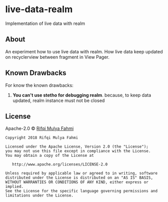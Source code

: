 # live-data-realm
Implementation of live data with realm
## About
An experiment how to use live data with realm. How live data keep updated on recyclerview between fragment in View Pager.
## Known Drawbacks
For know the known drawbacks:
1. **You can't use stetho for debugging realm**. because, to keep data updated, realm instance must not be closed
## License

Apache-2.0 © [Rifqi Mulya Fahmi](https://www.linkedin.com/in/rifqi-mulya-fahmi-66b02a10b/)

```
Copyright 2018 Rifqi Mulya Fahmi

Licensed under the Apache License, Version 2.0 (the "License");
you may not use this file except in compliance with the License.
You may obtain a copy of the License at

   http://www.apache.org/licenses/LICENSE-2.0

Unless required by applicable law or agreed to in writing, software
distributed under the License is distributed on an "AS IS" BASIS,
WITHOUT WARRANTIES OR CONDITIONS OF ANY KIND, either express or implied.
See the License for the specific language governing permissions and
limitations under the License.
```
